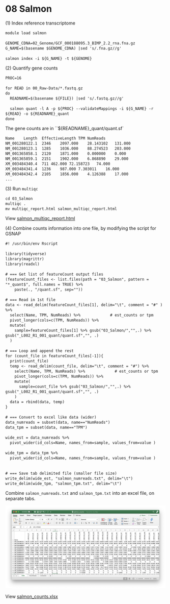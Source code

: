 # 08 Salmon

(1) Index reference transcriptome

```
module load salmon

GENOME_CDNA=02_Genome/GCF_000188095.3_BIMP_2.2_rna.fna.gz
G_NAME=$(basename $GENOME_CDNA) |sed 's/.fna.gz//g'

salmon index -i ${G_NAME} -t ${GENOME}
```

(2) Quantify gene counts

```
PROC=16

for READ in 00_Raw-Data/*.fastq.gz
do
  READNAME=$(basename ${FILE}) |sed 's/.fastq.gz//g'

  salmon quant -l A -p ${PROC} --validateMappings -i ${G_NAME} -r ${READ} -o ${READNAME}_quant
done
```

The gene counts are in ``${READNAME}_quant/quant.sf`

```
Name	Length	EffectiveLength	TPM	NumReads
NM_001280122.1	2346	2097.000	28.143102	131.000
NM_001280123.1	1285	1036.000	88.274523	203.000
NM_001365858.1	2120	1871.000	0.000000	0.000
NM_001365859.1	2151	1902.000	6.868890	29.000
XM_003484340.4	711	462.000	72.158723	74.000
XM_003484341.4	1236	987.000	7.303011	16.000
XM_003484342.4	2105	1856.000	4.126388	17.000
...
```

(3) Run `multiqc`

```
cd 03_Salmon
multiqc .
mv multiqc_report.html salmon_multiqc_report.html
```

View [salmon_multiqc_report.html](results/salmon_multiqc_report.html)

(4) Combine counts information into one file, by modifying the script for GSNAP

```
#! /usr/bin/env Rscript

library(tidyverse)
library(magrittr)
library(readxl)

# === Get list of featureCount output files
(featureCount_files <- list.files(path = "03_Salmon", pattern = "*_quant$", full.names = TRUE) %>% 
    paste(., "/quant.sf", sep=""))

# === Read in 1st file
data <- read_delim(featureCount_files[1], delim="\t", comment = "#" ) %>%
  select(Name, TPM, NumReads) %>%             # est_counts or tpm
  pivot_longer(cols=c(TPM, NumReads)) %>% 
  mutate(
    sample=featureCount_files[1] %>% gsub("03_Salmon/","",.) %>% gsub("_L002_R1_001_quant/quant.sf","", .)
  )

# === Loop and append the rest
for (count_file in featureCount_files[-1]){
  print(count_file)
  temp <- read_delim(count_file, delim="\t", comment = "#") %>%
    select(Name, TPM, NumReads) %>%             # est_counts or tpm
    pivot_longer(cols=c(TPM, NumReads)) %>% 
    mutate(
      sample=count_file %>% gsub("03_Salmon/","",.) %>% gsub("_L002_R1_001_quant/quant.sf","", .)
    )
  data = rbind(data, temp)
}

# === Convert to excel like data (wider)
data_numreads = subset(data, name=="NumReads")
data_tpm = subset(data, name=="TPM")

wide_est = data_numreads %>%
  pivot_wider(id_cols=Name, names_from=sample, values_from=value )

wide_tpm = data_tpm %>%
  pivot_wider(id_cols=Name, names_from=sample, values_from=value )
  

# === Save tab delimited file (smaller file size)
write_delim(wide_est, "salmon_numreads.txt", delim="\t")
write_delim(wide_tpm, "salmon_tpm.txt", delim="\t")
```

Combine `salmon_numreads.txt` and `salmon_tpm.txt` into an excel file, on separate tabs.

![](results/assets/screenshot_salmon_counts.png)

View [salmon_counts.xlsx](results/salmon_counts.xlsx)
